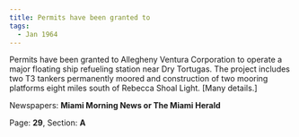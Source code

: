 ```yaml
---  
title: Permits have been granted to  
tags:  
  - Jan 1964  
---  
```

  
Permits have been granted to Allegheny Ventura Corporation to operate a major floating ship refueling station near Dry Tortugas. The project includes two T3 tankers permanently moored and construction of two mooring platforms eight miles south of Rebecca Shoal Light. [Many details.]  
  
Newspapers: **Miami Morning News or The Miami Herald**  
  
Page: **29**, Section: **A** 
